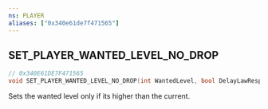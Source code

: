 ```yaml
---
ns: PLAYER
aliases: ["0x340e61de7f471565"]
---
```

## SET_PLAYER_WANTED_LEVEL_NO_DROP

```c
// 0x340E61DE7F471565
void SET_PLAYER_WANTED_LEVEL_NO_DROP(int WantedLevel, bool DelayLawResponse);
```

Sets the wanted level only if its higher than the current.

